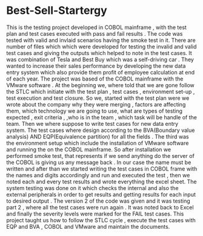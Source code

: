 # Best-Sell-Startergy
This is the testing project developed in COBOL mainframe , with the test plan and test cases executed with pass and fail results .
The code was tested with valid and invlaid scenarios having the smoke test in it.
There are number of files which which were developed for testing the invalid and valid test cases and giving the outputs which helped to note in the test cases. 
It was combination of Tesla and Best Buy which was a self-driving car .
They wanted to increase their sales performance by developing the new data entry system which also provide them profit of employee calculation at end of each year. 
The project was based of the COBOL mainframe with the VMware software .
At the beginning we, where told that we are gone follow the STLC which initiate with the test plan , test cases , environment set-up , test execution and test closure.
So we, started with the test plan were we wrote about the company why they were merging , factors are affecting them, which technology we are going to use, what are types of testing expected , exit criteria , ,who is in the team , which task will be handle of the team.
Then we where suppose to write test cases for new data entry system.
The test cases where design according to the BVA(Boundary value analysis) AND EQP(Equivalence partition) for all the fields .
The third was the environment setup which include the installation of VMware software and running the on the COBOL mainframe.
So after installation we performed smoke test, that represents if we send anything do the server of the COBOL is giving us any message back .
In our case the name must be written and after than we started writing the test cases in COBOL frame with the names and digits accordingly and run and executed the test , then we noted each and every test results and wrote everything the excel sheet. 
The system testing was done on it which checks the internal and also the external peripherals in order to get results and getting results for each input to desired output . 
The version 2 of the code was given and it was testing part 2 , where all the test cases were run again . 
It was noted back to Excel and finally the severity levels were marked for the FAIL test cases. This project taught us how to follow the STLC cycle , execute the test cases with EQP and BVA , COBOL and VMware and maintain the documents.
